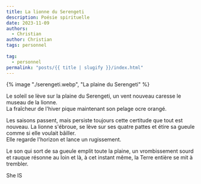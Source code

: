 ```yaml
---
title: La lionne du Serengeti
description: Poésie spirituelle
date: 2023-11-09
authors:
  - Christian
author: Christian
tags: personnel
  
tag: 
  - personnel
permalink: "posts/{{ title | slugify }}/index.html"
---
```

{% image "./serengeti.webp", "La plaine du Serengeti" %}  



Le soleil se lève sur la plaine du Serengeti, un vent nouveau caresse le museau de la lionne.  
La fraîcheur de l'hiver pique maintenant son pelage ocre orangé.

Les saisons passent, mais persiste toujours cette certitude que tout est nouveau. La lionne s'ébroue, se lève sur ses quatre pattes et étire sa gueule comme si elle voulait bâiller.  
 Elle regarde l'horizon et lance un rugissement.  

Le son qui sort de sa gueule emplit toute la plaine, un vrombissement sourd et rauque résonne au loin et là, à cet instant même, la Terre entière se mit à trembler.

She IS